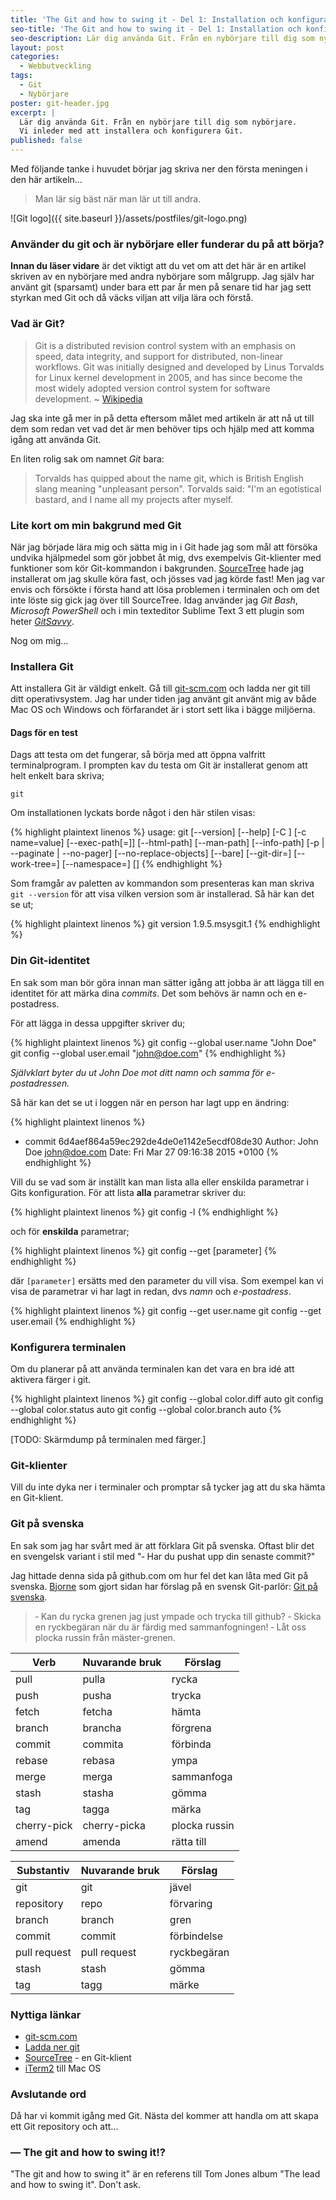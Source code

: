 ```yaml
---
title: 'The Git and how to swing it - Del 1: Installation och konfiguration'
seo-title: 'The Git and how to swing it - Del 1: Installation och konfiguration'
seo-description: Lär dig använda Git. Från en nybörjare till dig som nybörjare. Vi inleder med att installera och konfigurera Git.
layout: post
categories:
  - Webbutveckling
tags:
  - Git
  - Nybörjare
poster: git-header.jpg
excerpt: |
  Lär dig använda Git. Från en nybörjare till dig som nybörjare.
  Vi inleder med att installera och konfigurera Git.
published: false
---
```

Med följande tanke i huvudet börjar jag skriva ner den första meningen i den här artikeln...

> Man lär sig bäst när man lär ut till andra.

<!--more-->

![Git logo]({{ site.baseurl }}/assets/postfiles/git-logo.png)

### Använder du git och är nybörjare eller funderar du på att börja?
__Innan du läser vidare__ är det viktigt att du vet om att det här är en artikel skriven av en nybörjare med andra nybörjare som målgrupp.
Jag själv har använt git (sparsamt) under bara ett par år men på senare tid har jag sett styrkan med Git och då väcks viljan att vilja lära och förstå.

### Vad är Git?
> Git is a distributed revision control system with an emphasis on speed, data integrity, and support for distributed, non-linear workflows. Git was initially designed and developed by Linus Torvalds for Linux kernel development in 2005, and has since become the most widely adopted version control system for software development.
> ~ [Wikipedia](http://en.wikipedia.org/wiki/Git_%28software%29)

Jag ska inte gå mer in på detta eftersom målet med artikeln är att nå ut till dem som redan vet vad det är men behöver tips och hjälp med att komma igång att använda Git.

En liten rolig sak om namnet _Git_ bara:

> Torvalds has quipped about the name git, which is British English slang meaning "unpleasant person".
> Torvalds said: "I'm an egotistical bastard, and I name all my projects after myself.

### Lite kort om min bakgrund med Git
När jag började lära mig och sätta mig in i Git hade jag som mål att försöka undvika hjälpmedel som gör jobbet åt mig, dvs exempelvis Git-klienter med funktioner som kör Git-kommandon i bakgrunden. [SourceTree][sourcetree] hade jag installerat om jag skulle köra fast, och jösses vad jag körde fast! Men jag var envis och försökte i första hand att lösa problemen i terminalen och om det inte löste sig gick jag över till SourceTree.
Idag använder jag _Git Bash_, _Microsoft PowerShell_ och i min texteditor Sublime Text 3 ett plugin som heter _[GitSavvy](https://github.com/divmain/GitSavvy)_.

Nog om mig...

### Installera Git
Att installera Git är väldigt enkelt. Gå till [git-scm.com][git-download] och ladda ner git till ditt operativsystem. Jag har under tiden jag använt git använt mig av både Mac OS och Windows och förfarandet är i stort sett lika i bägge miljöerna.

#### Dags för en test
Dags att testa om det fungerar, så börja med att öppna valfritt terminalprogram. I prompten kav du testa om Git är installerat genom att helt enkelt bara skriva;

    git

Om installationen lyckats borde något i den här stilen visas:

{% highlight plaintext linenos %}
usage: git [--version] [--help] [-C <path>] [-c name=value]
           [--exec-path[=<path>]] [--html-path] [--man-path] [--info-path]
           [-p | --paginate | --no-pager] [--no-replace-objects] [--bare]
           [--git-dir=<path>] [--work-tree=<path>] [--namespace=<name>]
           <command> [<args>]
{% endhighlight %}


Som framgår av paletten av kommandon som presenteras kan man skriva `git --version` för att visa vilken version som är installerad. Så här kan det se ut;

{% highlight plaintext linenos %}
git version 1.9.5.msysgit.1
{% endhighlight %}

### Din Git-identitet
En sak som man bör göra innan man sätter igång att jobba är att lägga till en identitet för att märka dina _commits_. Det som behövs är namn och en e-postadress.

För att lägga in dessa uppgifter skriver du;

{% highlight plaintext linenos %}
git config --global user.name "John Doe"
git config --global user.email "john@doe.com"
{% endhighlight %}

_Självklart byter du ut John Doe mot ditt namn och samma för e-postadressen._

Så här kan det se ut i loggen när en person har lagt upp en ändring:

{% highlight plaintext linenos %}
- commit 6d4aef864a59ec292de4de0e1142e5ecdf08de30
Author: John Doe <john@doe.com>
Date:   Fri Mar 27 09:16:38 2015 +0100
{% endhighlight %}

Vill du se vad som är inställt kan man lista alla eller enskilda parametrar i Gits konfiguration. För att lista __alla__ parametrar skriver du:

{% highlight plaintext linenos %}
git config -l
{% endhighlight %}

och för __enskilda__ parametrar;

{% highlight plaintext linenos %}
git config --get [parameter]
{% endhighlight %}

där `[parameter]` ersätts med den parameter du vill visa. Som exempel kan vi visa de parametrar vi har lagt in redan, dvs _namn_ och _e-postadress_.

{% highlight plaintext linenos %}
git config --get user.name
git config --get user.email
{% endhighlight %}

### Konfigurera terminalen
Om du planerar på att använda terminalen kan det vara en bra idé att aktivera färger i git.

{% highlight plaintext linenos %}
git config --global color.diff auto
git config --global color.status auto
git config --global color.branch auto
{% endhighlight %}

\[TODO: Skärmdump på terminalen med färger.\]

### Git-klienter
Vill du inte dyka ner i terminaler och promptar så tycker jag att du ska hämta en Git-klient.

### Git på svenska
En sak som jag har svårt med är att förklara Git på svenska. Oftast blir det en svengelsk variant i stil med "&dash; Har du pushat upp din senaste commit?"

Jag hittade denna sida på github.com om hur fel det kan låta med Git på svenska. [Bjorne](https://github.com/bjorne/) som gjort sidan har förslag på en svensk Git-parlör:
[Git på svenska](https://github.com/bjorne/git-pa-svenska).

> &dash; Kan du rycka grenen jag just ympade och trycka till github?
> &dash; Skicka en ryckbegäran när du är färdig med sammanfogningen!
> &dash; Låt oss plocka russin från mäster-grenen.

| Verb        | Nuvarande bruk | Förslag       |
|-------------|----------------|---------------|
| pull        | pulla          | rycka         |
| push        | pusha          | trycka        |
| fetch       | fetcha         | hämta         |
| branch      | brancha        | förgrena      |
| commit      | commita        | förbinda      |
| rebase      | rebasa         | ympa          |
| merge       | merga          | sammanfoga    |
| stash       | stasha         | gömma         |
| tag         | tagga          | märka         |
| cherry-pick | cherry-picka   | plocka russin |
| amend       | amenda         | rätta till    |

| Substantiv   | Nuvarande bruk | Förslag     |
|--------------|----------------|-------------|
| git          | git            | jävel       |
| repository   | repo           | förvaring   |
| branch       | branch         | gren        |
| commit       | commit         | förbindelse |
| pull request | pull request   | ryckbegäran |
| stash        | stash          | gömma       |
| tag          | tagg           | märke       |

### Nyttiga länkar
- [git-scm.com][git-scm]
- [Ladda ner git][git-download]
- [SourceTree][sourcetree] - en Git-klient
- [iTerm2][iterm] till Mac OS

### Avslutande ord
Då har vi kommit igång med Git. Nästa del kommer att handla om att skapa ett Git repository och att...

### — The git and how to swing it!?
"The git and how to swing it" är en referens till Tom Jones album "The lead and how to swing it". Don't ask.

[git-scm]: http://git-scm.com
[git-download]: http://git-scm.com/downloads
[sourcetree]: https://www.atlassian.com/software/sourcetree/overview
[iterm]: http://iterm2.com/
